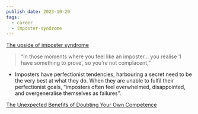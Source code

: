 ```yaml
---
publish_date: 2023-10-20
tags:
  - career
  - imposter-syndrome
---
```

[The upside of imposter syndrome](https://www.bbc.com/worklife/article/20210315-the-hidden-upside-of-imposter-syndrome)

 > “In those moments where you feel like an imposter… you realise ‘I have something to prove’, so you’re not complacent,” 
 
  - Imposters have perfectionist tendencies, harbouring a secret need to be the very best at what they do. When they are unable to fulfil their perfectionist goals, “imposters often feel overwhelmed, disappointed, and overgeneralise themselves as failures”.

[The Unexpected Benefits of Doubting Your Own Competence](https://ideas.wharton.upenn.edu/research/imposter-syndrome-unexpected-benefits/)
